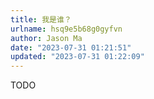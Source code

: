 ```yaml
---
title: 我是谁？
urlname: hsq9e5b68g0gyfvn
author: Jason Ma
date: "2023-07-31 01:21:51"
updated: "2023-07-31 01:22:09"
---
```


TODO
